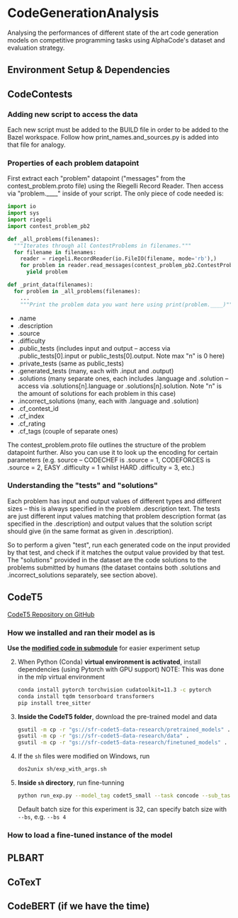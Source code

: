 # CodeGenerationAnalysis
Analysing the performances of different state of the art code generation models on competitive programming tasks using AlphaCode's dataset and evaluation strategy.


## Environment Setup & Dependencies

## CodeContests

### Adding new script to access the data
Each new script must be added to the BUILD file in order to be added to the Bazel workspace. Follow how print_names.and_sources.py is added into that file for analogy.

### Properties of each problem datapoint
First extract each "problem" datapoint ("messages" from the contest_problem.proto file) using the Riegelli Record Reader. Then access via "problem.____" inside of your script. The only piece of code needed is:

```python
import io
import sys
import riegeli
import contest_problem_pb2

def _all_problems(filenames):
  """Iterates through all ContestProblems in filenames."""
  for filename in filenames:
    reader = riegeli.RecordReader(io.FileIO(filename, mode='rb'),)
    for problem in reader.read_messages(contest_problem_pb2.ContestProblem):
      yield problem

def _print_data(filenames):
  for problem in _all_problems(filenames):
    ...
    """Print the problem data you want here using print(problem.____)"""
```


* .name
* .description
* .source
* .difficulty
* .public_tests (includes input and output – access via .public_tests[0].input or public_tests[0].output. Note max "n" is 0 here)
* .private_tests (same as public_tests)
* .generated_tests (many, each with .input and .output) 
* .solutions (many separate ones, each includes .language and .solution – access via .solutions[n].language or .solutions[n].solution. Note "n" is the amount of solutions for each problem in this case)
* .incorrect_solutions (many, each with .language and .solution)
* .cf_contest_id
* .cf_index
* .cf_rating
* .cf_tags (couple of separate ones)

The contest_problem.proto file outlines the structure of the problem datapoint further. Also you can use it to look up the encoding for certain parameters (e.g. source – CODECHEF is .source = 1, CODEFORCES is .source = 2, EASY .difficulty = 1 whilst HARD .difficulty = 3, etc.)

### Understanding the "tests" and "solutions"
Each problem has input and output values of different types and different sizes – this is always specified in the problem .description text. The tests are just different input values matching that problem description format (as specified in the .description) and output values that the solution script should give (in the same format as given in .description).

So to perform a given "test", run each generated code on the input provided by that test, and check if it matches the output value provided by that test. The "solutions" provided in the dataset are the code solutions to the problems submitted by humans (the dataset contains both .solutions and .incorrect_solutions separately, see section above).


## CodeT5

[CodeT5 Repository on GitHub](https://github.com/salesforce/CodeT5)

### How we installed and ran their model as is

**Use the [modified code in submodule](https://github.com/allc/MLP-CodeT5/tree/modified)** for easier experiment setup

2. When Python (Conda) **virtual environment is activated**, install dependencies (using Pytorch with GPU support)
    NOTE: This was done in the mlp virtual environment

    ```bash
    conda install pytorch torchvision cudatoolkit=11.3 -c pytorch
    conda install tqdm tensorboard transformers
    pip install tree_sitter
    ```

2. **Inside the CodeT5 folder**, download the pre-trained model and data

    ```bash
    gsutil -m cp -r "gs://sfr-codet5-data-research/pretrained_models" .
    gsutil -m cp -r "gs://sfr-codet5-data-research/data" .
    gsutil -m cp -r "gs://sfr-codet5-data-research/finetuned_models" .
    ```

5. If the `sh` files were modified on Windows, run

    ```bash
    dos2unix sh/exp_with_args.sh
    ```

6. **Inside `sh` directory**, run fine-tunning

    ```bash
    python run_exp.py --model_tag codet5_small --task concode --sub_task none
    ```

    Default batch size for this experiment is 32, can specify batch size with `--bs`, e.g. `--bs 4`

### How to load a fine-tuned instance of the model

## PLBART

## CoTexT

## CodeBERT (if we have the time)
